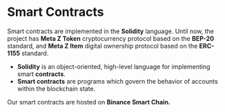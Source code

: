 # Smart Contracts

Smart contracts are implemented in the **Solidity** language. Until now, the project has **Meta Z Token** cryptocurrency protocol based on the **BEP-20** standard, and **Meta Z Item** digital ownership protocol based on the **ERC-1155** standard.

* **Solidity** is an object-oriented, high-level language for implementing smart **contracts**.
* **Smart contracts** are programs which govern the behavior of accounts within the blockchain state.

Our smart contracts are hosted on **Binance Smart Chain.**


